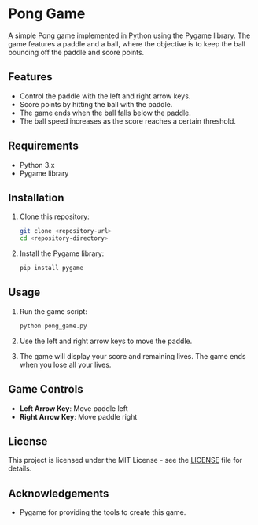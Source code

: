 # Pong Game

A simple Pong game implemented in Python using the Pygame library. The game features a paddle and a ball, where the objective is to keep the ball bouncing off the paddle and score points. 

## Features

- Control the paddle with the left and right arrow keys.
- Score points by hitting the ball with the paddle.
- The game ends when the ball falls below the paddle.
- The ball speed increases as the score reaches a certain threshold.

## Requirements

- Python 3.x
- Pygame library

## Installation

1. Clone this repository:
    ```bash
    git clone <repository-url>
    cd <repository-directory>
    ```

2. Install the Pygame library:
    ```bash
    pip install pygame
    ```

## Usage

1. Run the game script:
    ```bash
    python pong_game.py
    ```

2. Use the left and right arrow keys to move the paddle.

3. The game will display your score and remaining lives. The game ends when you lose all your lives.

## Game Controls

- **Left Arrow Key**: Move paddle left
- **Right Arrow Key**: Move paddle right

## License

This project is licensed under the MIT License - see the [LICENSE](LICENSE) file for details.

## Acknowledgements

- Pygame for providing the tools to create this game.
